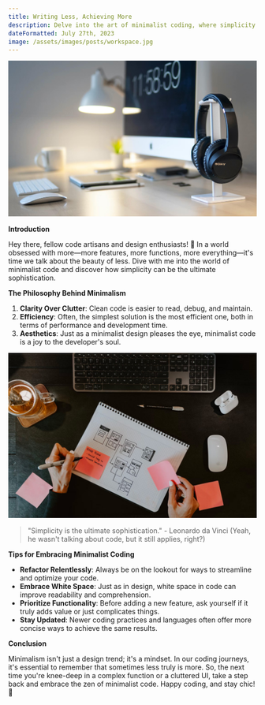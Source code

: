 ```yaml
---
title: Writing Less, Achieving More
description: Delve into the art of minimalist coding, where simplicity reigns supreme, leading to clearer, more efficient, and aesthetically pleasing code.
dateFormatted: July 27th, 2023
image: /assets/images/posts/workspace.jpg
---
```


![Writing Less, Achieve More](/assets/images/posts/workspace.jpg)

**Introduction**

Hey there, fellow code artisans and design enthusiasts! 🌿 In a world obsessed with more—more features, more functions, more everything—it's time we talk about the beauty of less. Dive with me into the world of minimalist code and discover how simplicity can be the ultimate sophistication.

**The Philosophy Behind Minimalism**

1. **Clarity Over Clutter**: Clean code is easier to read, debug, and maintain.
2. **Efficiency**: Often, the simplest solution is the most efficient one, both in terms of performance and development time.
3. **Aesthetics**: Just as a minimalist design pleases the eye, minimalist code is a joy to the developer's soul.

![Writing Less, Achieve More](/assets/images/posts/flowchart.jpg)

> "Simplicity is the ultimate sophistication." - Leonardo da Vinci (Yeah, he wasn't talking about code, but it still applies, right?)

**Tips for Embracing Minimalist Coding**

- **Refactor Relentlessly**: Always be on the lookout for ways to streamline and optimize your code.
- **Embrace White Space**: Just as in design, white space in code can improve readability and comprehension.
- **Prioritize Functionality**: Before adding a new feature, ask yourself if it truly adds value or just complicates things.
- **Stay Updated**: Newer coding practices and languages often offer more concise ways to achieve the same results.

**Conclusion**

Minimalism isn't just a design trend; it's a mindset. In our coding journeys, it's essential to remember that sometimes less truly is more. So, the next time you're knee-deep in a complex function or a cluttered UI, take a step back and embrace the zen of minimalist code. Happy coding, and stay chic! 🍃
